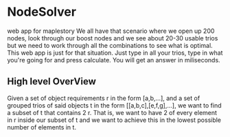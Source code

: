 # NodeSolver
web app for maplestory
We all have that scenario where we open up 200 nodes, look through our boost nodes and we see about 20-30 usable trios but we need to work through
all the combinations to see what is optimal. This web app is just for that situation. Just type in all your trios, type in what you're going for 
and press calculate. You will get an answer in miliseconds.

## High level OverView
Given a set of object requirements r in the form [a,b,...], and a set of grouped trios of said objects t in the form [[a,b,c],[e,f,g],...], we want to
find a subset of t that contains 2 r. That is, we want to have 2 of every element in r inside our subset of t and we want to achieve this in the lowest 
possible number of elements in t.
